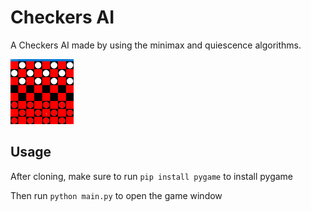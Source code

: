 # Checkers AI
A Checkers AI made by using the minimax and quiescence algorithms.

<img src="media/demo.gif" width=20%>

## Usage
After cloning, make sure to run `pip install pygame` to install pygame

Then run `python main.py` to open the game window
